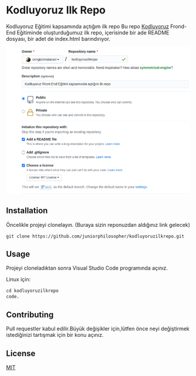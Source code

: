 # Kodluyoruz Ilk Repo
Kodluyoruz Eğitimi kapsamında açtığım ilk repo
Bu repo [Kodluyoruz](https://kodluyoruz.org) Frond-End Eğitiminde oluşturduğumuz ilk repo, içerisinde bir ade README dosyası, bir adet de index.html barındırıyor.

![](https://raw.githubusercontent.com/Kodluyoruz/taskforce/main/git/odev1/figures/github.png)




## Installation

Öncelikle projeyi clonelayın. (Buraya sizin reponuzdan aldığınız link gelecek)

 ```
 git clone https://github.com/juniorphilosopher/kodluyoruzilkrepo.git 

 ```                                                                                                                                                                                                                                                                        

## Usage

Projeyi cloneladıktan sonra Visual Studio Code programında açınız.

Linux için:

```
cd kodluyoruzilkrepo
code.
```                                                                                                                                 

## Contributing


Pull requestler kabul edilir.Büyük değişikler için,lütfen önce neyi değiştirmek istediğinizi tartışmak için bir konu açınız.

## License

[MIT](https://choosealicense.com/licenses/mit/)


